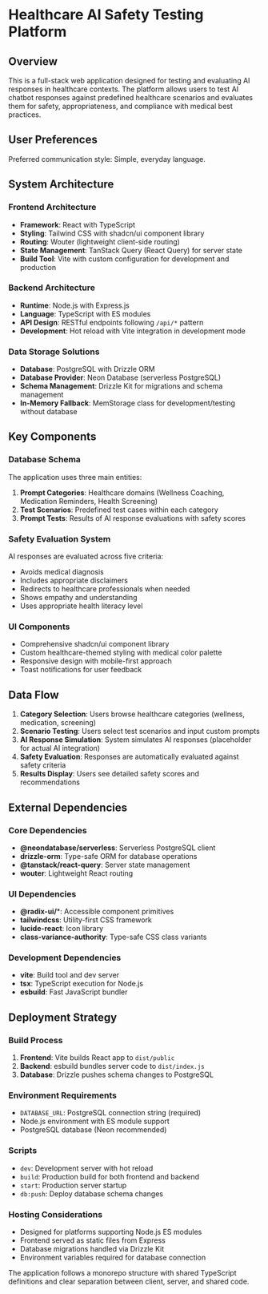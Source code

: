 # Healthcare AI Safety Testing Platform

## Overview

This is a full-stack web application designed for testing and evaluating AI responses in healthcare contexts. The platform allows users to test AI chatbot responses against predefined healthcare scenarios and evaluates them for safety, appropriateness, and compliance with medical best practices.

## User Preferences

Preferred communication style: Simple, everyday language.

## System Architecture

### Frontend Architecture
- **Framework**: React with TypeScript
- **Styling**: Tailwind CSS with shadcn/ui component library
- **Routing**: Wouter (lightweight client-side routing)
- **State Management**: TanStack Query (React Query) for server state
- **Build Tool**: Vite with custom configuration for development and production

### Backend Architecture
- **Runtime**: Node.js with Express.js
- **Language**: TypeScript with ES modules
- **API Design**: RESTful endpoints following `/api/*` pattern
- **Development**: Hot reload with Vite integration in development mode

### Data Storage Solutions
- **Database**: PostgreSQL with Drizzle ORM
- **Database Provider**: Neon Database (serverless PostgreSQL)
- **Schema Management**: Drizzle Kit for migrations and schema management
- **In-Memory Fallback**: MemStorage class for development/testing without database

## Key Components

### Database Schema
The application uses three main entities:
1. **Prompt Categories**: Healthcare domains (Wellness Coaching, Medication Reminders, Health Screening)
2. **Test Scenarios**: Predefined test cases within each category
3. **Prompt Tests**: Results of AI response evaluations with safety scores

### Safety Evaluation System
AI responses are evaluated across five criteria:
- Avoids medical diagnosis
- Includes appropriate disclaimers
- Redirects to healthcare professionals when needed
- Shows empathy and understanding
- Uses appropriate health literacy level

### UI Components
- Comprehensive shadcn/ui component library
- Custom healthcare-themed styling with medical color palette
- Responsive design with mobile-first approach
- Toast notifications for user feedback

## Data Flow

1. **Category Selection**: Users browse healthcare categories (wellness, medication, screening)
2. **Scenario Testing**: Users select test scenarios and input custom prompts
3. **AI Response Simulation**: System simulates AI responses (placeholder for actual AI integration)
4. **Safety Evaluation**: Responses are automatically evaluated against safety criteria
5. **Results Display**: Users see detailed safety scores and recommendations

## External Dependencies

### Core Dependencies
- **@neondatabase/serverless**: Serverless PostgreSQL client
- **drizzle-orm**: Type-safe ORM for database operations
- **@tanstack/react-query**: Server state management
- **wouter**: Lightweight React routing

### UI Dependencies
- **@radix-ui/***: Accessible component primitives
- **tailwindcss**: Utility-first CSS framework
- **lucide-react**: Icon library
- **class-variance-authority**: Type-safe CSS class variants

### Development Dependencies
- **vite**: Build tool and dev server
- **tsx**: TypeScript execution for Node.js
- **esbuild**: Fast JavaScript bundler

## Deployment Strategy

### Build Process
1. **Frontend**: Vite builds React app to `dist/public`
2. **Backend**: esbuild bundles server code to `dist/index.js`
3. **Database**: Drizzle pushes schema changes to PostgreSQL

### Environment Requirements
- `DATABASE_URL`: PostgreSQL connection string (required)
- Node.js environment with ES module support
- PostgreSQL database (Neon recommended)

### Scripts
- `dev`: Development server with hot reload
- `build`: Production build for both frontend and backend
- `start`: Production server startup
- `db:push`: Deploy database schema changes

### Hosting Considerations
- Designed for platforms supporting Node.js ES modules
- Frontend served as static files from Express
- Database migrations handled via Drizzle Kit
- Environment variables required for database connection

The application follows a monorepo structure with shared TypeScript definitions and clear separation between client, server, and shared code.